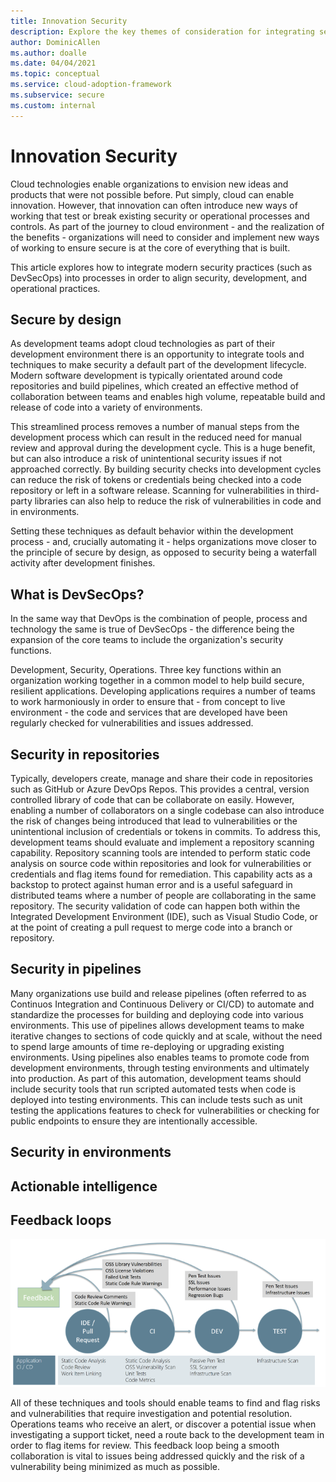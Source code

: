 ```yaml
---
title: Innovation Security
description: Explore the key themes of consideration for integrating security best practices into innovation areas
author: DominicAllen
ms.author: doalle
ms.date: 04/04/2021
ms.topic: conceptual
ms.service: cloud-adoption-framework
ms.subservice: secure
ms.custom: internal
---
```


# Innovation Security

Cloud technologies enable organizations to envision new ideas and products that were not possible before. Put simply, cloud can enable innovation.
However, that innovation can often introduce new ways of working that test or break existing security or operational processes and controls.
As part of the journey to cloud environment - and the realization of the benefits - organizations will need to consider and implement new ways of working to ensure secure is at the core of everything that is built.

This article explores how to integrate modern security practices (such as DevSecOps) into processes in order to align security, development, and operational practices.

## Secure by design

As development teams adopt cloud technologies as part of their development environment there is an opportunity to integrate tools and techniques to make security a default part of the development lifecycle.
Modern software development is typically orientated around code repositories and build pipelines, which created an effective method of collaboration between teams and enables high volume, repeatable build and release of code into a variety of environments.

This streamlined process removes a number of manual steps from the development process which can result in the reduced need for manual review and approval during the development cycle. This is a huge benefit, but can also introduce a risk of unintentional security issues if not approached correctly.
By building security checks into development cycles can reduce the risk of tokens or credentials being checked into a code repository or left in a software release. Scanning for vulnerabilities in third-party libraries can also help to reduce the risk of vulnerabilities in code and in environments.

Setting these techniques as default behavior within the development process - and, crucially automating it - helps organizations move closer to the principle of secure by design, as opposed to security being a waterfall activity after development finishes.

## What is DevSecOps?

In the same way that DevOps is the combination of people, process and technology the same is true of DevSecOps - the difference being the expansion of the core teams to include the organization's security functions.

Development, Security, Operations. Three key functions within an organization working together in a common model to help build secure, resilient applications.
Developing applications requires a number of teams to work harmoniously in order to ensure that - from concept to live environment - the code and services that are developed have been regularly checked for vulnerabilities and issues addressed.

## Security in repositories

Typically, developers create, manage and share their code in repositories such as GitHub or Azure DevOps Repos. This provides a central, version controlled library of code that can be collaborate on easily.
However, enabling a number of collaborators on a single codebase can also introduce the risk of changes being introduced that lead to vulnerabilities or the unintentional inclusion of credentials or tokens in commits.
To address this, development teams should evaluate and implement a repository scanning capability. Repository scanning tools are intended to perform static code analysis on source code within repositories and look for vulnerabilities or credentials and flag items found for remediation.
This capability acts as a backstop to protect against human error and is a useful safeguard in distributed teams where a number of people are collaborating in the same repository.
The security validation of code can happen both within the Integrated Development Environment (IDE), such as Visual Studio Code, or at the point of creating a pull request to merge code into a branch or repository.

## Security in pipelines

Many organizations use build and release pipelines (often referred to as Continuos Integration and Continuous Delivery or CI/CD) to automate and standardize the processes for building and deploying code into various environments.
This use of pipelines allows development teams to make iterative changes to sections of code quickly and at scale, without the need to spend large amounts of time re-deploying or upgrading existing environments.
Using pipelines also enables teams to promote code from development environments, through testing environments and ultimately into production.
As part of this automation, development teams should include security tools that run scripted automated tests when code is deployed into testing environments. This can include tests such as unit testing the applications features to check for vulnerabilities or checking for public endpoints to ensure they are intentionally accessible. 

## Security in environments

## Actionable intelligence

## Feedback loops

![Continuous Security model](./media/continuous-security.png)

All of these techniques and tools should enable teams to find and flag risks and vulnerabilities that require investigation and potential resolution.
Operations teams who receive an alert, or discover a potential issue when investigating a support ticket, need a route back to the development team in order to flag items for review.
This feedback loop being a smooth collaboration is vital to issues being addressed quickly and the risk of a vulnerability being minimized as much as possible.
